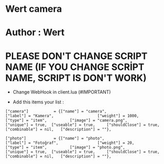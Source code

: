 # Wert camera

# Author : Wert

# PLEASE DON'T CHANGE SCRIPT NAME (IF YOU CHANGE SCRİPT NAME, SCRIPT IS DON'T WORK)


- Change WebHook in client.lua (#IMPORTANT)

- Add this items your list :

```
["camera"] 		 	 = {["name"] = "camera", 					["label"] = "Kamera", 					["weight"] = 1000, 		["type"] = "item", 			["image"] = "camera.png", 				["unique"] = true, 	["useable"] = true, 	["shouldClose"] = true,    ["combinable"] = nil,   ["description"] = ""},

["photo"] 			 = {["name"] = "photo", 			 	  	["label"] = "Fotoğraf", 				["weight"] = 20, 		["type"] = "item", 			["image"] = "photo.png", 				["unique"] = true, 	["useable"] = true, 	["shouldClose"] = true,    ["combinable"] = nil,   ["description"] = ""},
	
```
